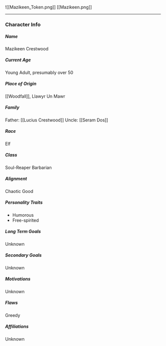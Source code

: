 ![[Mazikeen_Token.png]]
[[Mazikeen.png]]

---
### Character Info
##### Name 
Mazikeen Crestwood
##### Current Age
Young Adult, presumably over 50
##### Place of Origin
[[Woodfall]], Llawyr Un Mawr
##### Family
Father: [[Lucius Crestwood]]
Uncle: [[Seram Dos]]
##### Race
Elf
##### Class
Soul-Reaper Barbarian
##### Alignment
Chaotic Good
##### Personality Traits
- Humorous
- Free-spirited
##### Long Term Goals
Unknown
##### Secondary Goals
Unknown
##### Motivations
Unknown
##### Flaws
Greedy
##### Affiliations
Unknown
